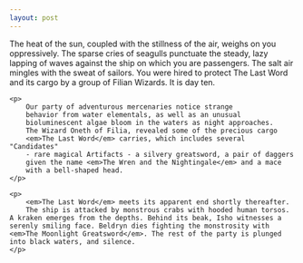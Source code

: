 ```yaml
---
layout: post
---
```

<article>
    <aside>
        The heat of the sun, coupled with the 
        stillness of the air, weighs on you 
        oppressively. The sparse cries of seagulls 
        punctuate the steady, lazy lapping of waves 
        against the ship on which you are passengers. 
        The salt air mingles with the sweat of sailors. 
        You were hired to protect The Last Word and its 
        cargo by a group of Filian Wizards. It is day ten.
    </aside>

    <p>
        Our party of adventurous mercenaries notice strange
        behavior from water elementals, as well as an unusual
        bioluminescent algae bloom in the waters as night approaches.
        The Wizard Oneth of Filia, revealed some of the precious cargo
        <em>The Last Word</em> carries, which includes several "Candidates"
        - rare magical Artifacts - a silvery greatsword, a pair of daggers
        given the name <em>The Wren and the Nightingale</em> and a mace 
        with a bell-shaped head.
    </p>

    <p>
        <em>The Last Word</em> meets its apparent end shortly thereafter. 
        The ship is attacked by monstrous crabs with hooded human torsos. A kraken emerges from the depths. Behind its beak, Isho witnesses a serenly smiling face. Beldryn dies fighting the monstrosity with <em>The Moonlight Greatsword</em>. The rest of the party is plunged into black waters, and silence.
    </p>
    
</article>